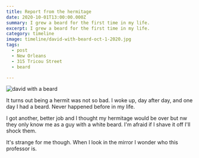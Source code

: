 ```yaml
---
title: Report from the hermitage
date: 2020-10-01T13:00:00.000Z
summary: I grew a beard for the first time in my life.
excerpt: I grew a beard for the first time in my life.
category: timeline
image: timeline/david-with-beard-oct-1-2020.jpg
tags:
  - post 
  - New Orleans
  - 315 Tricou Street
  - beard

---
```


![david with a beard](/static/img/timeline/david-with-beard-oct-1-2020.jpg "david with a beard")

It turns out being a hermit was not so bad. I woke up, day after day, and one day I had a beard. Never happened before in my life.

I got another, better job and I thought my hermitage would be over but nw they only know me as a guy with a white beard. I'm afraid if I shave it off I'll shock them.

It's strange for me though. When I look in the mirror I wonder who this professor is.